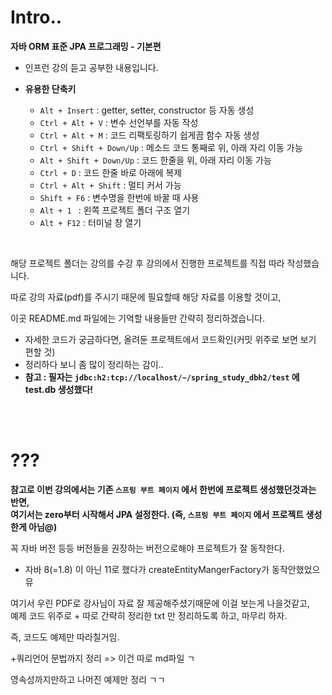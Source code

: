 # Intro..

**자바 ORM 표준 JPA 프로그래밍 - 기본편**

* 인프런 강의 듣고 공부한 내용입니다.
* **유용한 단축키**
  
  * `Alt + Insert` : getter, setter, constructor 등 자동 생성
  * `Ctrl + Alt + V` : 변수 선언부를 자동 작성
  * `Ctrl + Alt + M` : 코드 리팩토링하기 쉽게끔 함수 자동 생성
  * `Ctrl + Shift + Down/Up` : 메소드 코드 통째로 위, 아래 자리 이동 가능
  * `Alt + Shift + Down/Up` : 코드 한줄을 위, 아래 자리 이동 가능
  * `Ctrl + D` : 코드 한줄 바로 아래에 복제
  * `Ctrl + Alt + Shift` : 멀티 커서 가능
  * `Shift + F6` : 변수명을 한번에 바꿀 때 사용
  * `Alt + 1 ` : 왼쪽 프로젝트 폴더 구조 열기
  * `Alt + F12` : 터미널 창 열기

<br>

해당 프로젝트 폴더는 강의를 수강 후 강의에서 진행한 프로젝트를 직접 따라 작성했습니다.

따로 강의 자료(pdf)를 주시기 때문에 필요할때 해당 자료를 이용할 것이고,

이곳 README.md 파일에는 기억할 내용들만 간략히 정리하겠습니다.

* 자세한 코드가 궁금하다면, 올려둔 프로젝트에서 코드확인(커밋 위주로 보면 보기 편할 것)
* 정리하다 보니 좀 많이 정리하는 감이..
* **참고 : 필자는 `jdbc:h2:tcp://localhost/~/spring_study_dbh2/test` 에 test.db 생성했다!**

<br><br>

# ???

**참고로 이번 강의에서는 기존 `스프링 부트 페이지` 에서 한번에 프로젝트 생성했던것과는 반면,  
여기서는 zero부터 시작해서 JPA 설정한다. (즉, `스프링 부트 페이지` 에서 프로젝트 생성한게 아님@)**

꼭 자바 버전 등등 버전들을 권장하는 버전으로해야 프로젝트가 잘 동작한다.

* 자바 8(=1.8) 이 아닌 11로 했다가 createEntityMangerFactory가 동작안했었으뮤



여기서 우린 PDF로 강사님이 자료 잘 제공해주셨기때문에 이걸 보는게 나을것같고,  
예제 코드 위주로 + 따로 간략히 정리한 txt 만 정리하도록 하고, 마무리 하자.

즉, 코드도 예제만 따라칠거임.

+쿼리언어 문법까지 정리 => 이건 따로 md파일 ㄱ



영속성까지만하고 나머진 예제만 정리 ㄱㄱ
